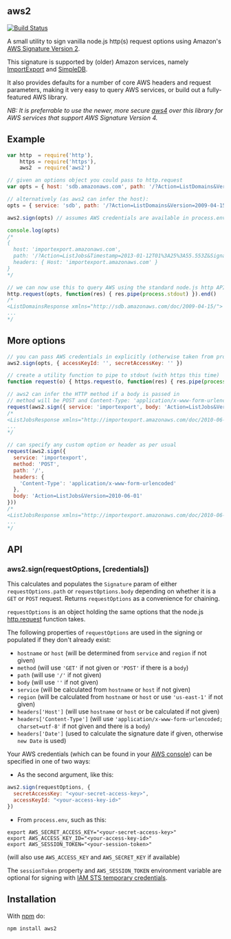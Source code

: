 aws2
----

[![Build Status](https://secure.travis-ci.org/mhart/aws2.png?branch=master)](http://travis-ci.org/mhart/aws2)

A small utility to sign vanilla node.js http(s) request options using Amazon's
[AWS Signature Version 2](http://docs.amazonwebservices.com/general/latest/gr/signature-version-2.html).

This signature is supported by (older) Amazon services, namely
[ImportExport](http://docs.aws.amazon.com/AWSImportExport/latest/API/) and
[SimpleDB](http://docs.aws.amazon.com/AmazonSimpleDB/latest/DeveloperGuide/SDB_API.html).

It also provides defaults for a number of core AWS headers and
request parameters, making it very easy to query AWS services, or
build out a fully-featured AWS library.

*NB: It is preferrable to use the newer, more secure
[aws4](https://github.com/mhart/aws4) over this library for AWS services
that support AWS Signature Version 4.*

Example
-------

```javascript
var http  = require('http'),
    https = require('https'),
    aws2  = require('aws2')

// given an options object you could pass to http.request
var opts = { host: 'sdb.amazonaws.com', path: '/?Action=ListDomains&Version=2009-04-15' }

// alternatively (as aws2 can infer the host):
opts = { service: 'sdb', path: '/?Action=ListDomains&Version=2009-04-15' }

aws2.sign(opts) // assumes AWS credentials are available in process.env

console.log(opts)
/*
{
  host: 'importexport.amazonaws.com',
  path: '/?Action=ListJobs&Timestamp=2013-01-12T01%3A25%3A55.553Z&SignatureVersion=2&SignatureMethod=...'
  headers: { Host: 'importexport.amazonaws.com' }
}
*/

// we can now use this to query AWS using the standard node.js http API
http.request(opts, function(res) { res.pipe(process.stdout) }).end()
/*
<ListDomainsResponse xmlns="http://sdb.amazonaws.com/doc/2009-04-15/">
...
*/
```

More options
------------

```javascript
// you can pass AWS credentials in explicitly (otherwise taken from process.env)
aws2.sign(opts, { accessKeyId: '', secretAccessKey: '' })

// create a utility function to pipe to stdout (with https this time)
function request(o) { https.request(o, function(res) { res.pipe(process.stdout) }).end(o.body || '') }

// aws2 can infer the HTTP method if a body is passed in
// method will be POST and Content-Type: 'application/x-www-form-urlencoded; charset=utf-8'
request(aws2.sign({ service: 'importexport', body: 'Action=ListJobs&Version=2010-06-01' }))
/*
<ListJobsResponse xmlns="http://importexport.amazonaws.com/doc/2010-06-01/">
...
*/

// can specify any custom option or header as per usual
request(aws2.sign({
  service: 'importexport',
  method: 'POST',
  path: '/',
  headers: {
    'Content-Type': 'application/x-www-form-urlencoded'
  },
  body: 'Action=ListJobs&Version=2010-06-01'
}))
/*
<ListJobsResponse xmlns="http://importexport.amazonaws.com/doc/2010-06-01/">
...
*/
```

API
---

### aws2.sign(requestOptions, [credentials])

This calculates and populates the `Signature` param of either
`requestOptions.path` or `requestOptions.body` depending on whether it is
a `GET` or `POST` request. Returns `requestOptions` as a convenience for
chaining.

`requestOptions` is an object holding the same options that the node.js
[http.request](http://nodejs.org/docs/latest/api/http.html#http_http_request_options_callback)
function takes.

The following properties of `requestOptions` are used in the signing or
populated if they don't already exist:

- `hostname` or `host` (will be determined from `service` and `region` if not given)
- `method` (will use `'GET'` if not given or `'POST'` if there is a `body`)
- `path` (will use `'/'` if not given)
- `body` (will use `''` if not given)
- `service` (will be calculated from `hostname` or `host` if not given)
- `region` (will be calculated from `hostname` or `host` or use `'us-east-1'` if not given)
- `headers['Host']` (will use `hostname` or `host` or be calculated if not given)
- `headers['Content-Type']` (will use `'application/x-www-form-urlencoded; charset=utf-8'`
  if not given and there is a `body`)
- `headers['Date']` (used to calculate the signature date if given, otherwise `new Date` is used)

Your AWS credentials (which can be found in your
[AWS console](https://portal.aws.amazon.com/gp/aws/securityCredentials))
can be specified in one of two ways:

- As the second argument, like this:

```javascript
aws2.sign(requestOptions, {
  secretAccessKey: "<your-secret-access-key>",
  accessKeyId: "<your-access-key-id>"
})
```

- From `process.env`, such as this:

```
export AWS_SECRET_ACCESS_KEY="<your-secret-access-key>"
export AWS_ACCESS_KEY_ID="<your-access-key-id>"
export AWS_SESSION_TOKEN="<your-session-token>"
```

(will also use `AWS_ACCESS_KEY` and `AWS_SECRET_KEY` if available)

The `sessionToken` property and `AWS_SESSION_TOKEN` environment variable are optional for signing
with [IAM STS temporary credentials](http://docs.aws.amazon.com/STS/latest/UsingSTS/using-temp-creds.html).

Installation
------------

With [npm](http://npmjs.org/) do:

```
npm install aws2
```


